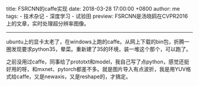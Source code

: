title: FSRCNN的caffe实现
date: 2018-03-28 17:00:00 +0800
author: me
tags:
    - 技术杂记
    - 深度学习
    - 试验田
preview: FSRCNN是汤晓鸥在CVPR2016上的文章，实时处理超分辨率图像。

---

ubuntu上的显卡太老了，在windows上跑的caffe。从网上下载的bin包，折腾一圈发现要求python35，晕菜。重新建了35的环境，装一堆这个那个，可以跑了。

之前没用过caffe，同事给了prototxt和model，我自己写了点python，感觉还挺好用的呀，和mxnet、pytorch都差不多。就是图片导入有点波折，我是用YUV格式给caffe，又是newaxis，又是reshape的，才搞定。
